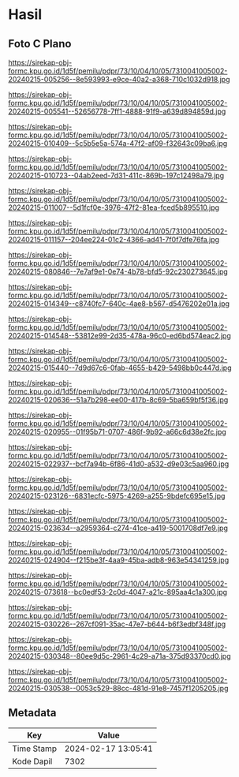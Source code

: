 # Hasil

## Foto C Plano

https://sirekap-obj-formc.kpu.go.id/1d5f/pemilu/pdpr/73/10/04/10/05/7310041005002-20240215-005256--8e593993-e9ce-40a2-a368-710c1032d918.jpg

https://sirekap-obj-formc.kpu.go.id/1d5f/pemilu/pdpr/73/10/04/10/05/7310041005002-20240215-005541--52656778-7ff1-4888-91f9-a639d894859d.jpg

https://sirekap-obj-formc.kpu.go.id/1d5f/pemilu/pdpr/73/10/04/10/05/7310041005002-20240215-010409--5c5b5e5a-574a-47f2-af09-f32643c09ba6.jpg

https://sirekap-obj-formc.kpu.go.id/1d5f/pemilu/pdpr/73/10/04/10/05/7310041005002-20240215-010723--04ab2eed-7d31-411c-869b-197c12498a79.jpg

https://sirekap-obj-formc.kpu.go.id/1d5f/pemilu/pdpr/73/10/04/10/05/7310041005002-20240215-011007--5d1fcf0e-3976-47f2-81ea-fced5b895510.jpg

https://sirekap-obj-formc.kpu.go.id/1d5f/pemilu/pdpr/73/10/04/10/05/7310041005002-20240215-011157--204ee224-01c2-4366-ad41-7f0f7dfe76fa.jpg

https://sirekap-obj-formc.kpu.go.id/1d5f/pemilu/pdpr/73/10/04/10/05/7310041005002-20240215-080846--7e7af9e1-0e74-4b78-bfd5-92c230273645.jpg

https://sirekap-obj-formc.kpu.go.id/1d5f/pemilu/pdpr/73/10/04/10/05/7310041005002-20240215-014349--c8740fc7-640c-4ae8-b567-d5476202e01a.jpg

https://sirekap-obj-formc.kpu.go.id/1d5f/pemilu/pdpr/73/10/04/10/05/7310041005002-20240215-014548--53812e99-2d35-478a-96c0-ed6bd574eac2.jpg

https://sirekap-obj-formc.kpu.go.id/1d5f/pemilu/pdpr/73/10/04/10/05/7310041005002-20240215-015440--7d9d67c6-0fab-4655-b429-5498bb0c447d.jpg

https://sirekap-obj-formc.kpu.go.id/1d5f/pemilu/pdpr/73/10/04/10/05/7310041005002-20240215-020636--51a7b298-ee00-417b-8c69-5ba659bf5f36.jpg

https://sirekap-obj-formc.kpu.go.id/1d5f/pemilu/pdpr/73/10/04/10/05/7310041005002-20240215-020955--01f95b71-0707-486f-9b92-a66c6d38e2fc.jpg

https://sirekap-obj-formc.kpu.go.id/1d5f/pemilu/pdpr/73/10/04/10/05/7310041005002-20240215-022937--bcf7a94b-6f86-41d0-a532-d9e03c5aa960.jpg

https://sirekap-obj-formc.kpu.go.id/1d5f/pemilu/pdpr/73/10/04/10/05/7310041005002-20240215-023126--6831ecfc-5975-4269-a255-9bdefc695e15.jpg

https://sirekap-obj-formc.kpu.go.id/1d5f/pemilu/pdpr/73/10/04/10/05/7310041005002-20240215-023634--a2959364-c274-41ce-a419-5001708df7e9.jpg

https://sirekap-obj-formc.kpu.go.id/1d5f/pemilu/pdpr/73/10/04/10/05/7310041005002-20240215-024904--f215be3f-4aa9-45ba-adb8-963e54341259.jpg

https://sirekap-obj-formc.kpu.go.id/1d5f/pemilu/pdpr/73/10/04/10/05/7310041005002-20240215-073618--bc0edf53-2c0d-4047-a21c-895aa4c1a300.jpg

https://sirekap-obj-formc.kpu.go.id/1d5f/pemilu/pdpr/73/10/04/10/05/7310041005002-20240215-030226--267cf091-35ac-47e7-b644-b6f3edbf348f.jpg

https://sirekap-obj-formc.kpu.go.id/1d5f/pemilu/pdpr/73/10/04/10/05/7310041005002-20240215-030348--80ee9d5c-2961-4c29-a71a-375d93370cd0.jpg

https://sirekap-obj-formc.kpu.go.id/1d5f/pemilu/pdpr/73/10/04/10/05/7310041005002-20240215-030538--0053c529-88cc-481d-91e8-7457f1205205.jpg


## Metadata

| Key        | Value               |
| ---------- | ------------------- |
| Time Stamp | 2024-02-17 13:05:41 |
| Kode Dapil | 7302                |




